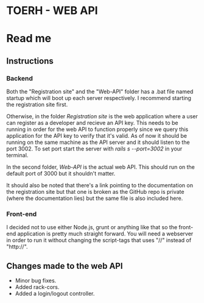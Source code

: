 TOERH - WEB API
===============

# Read me

## Instructions
### Backend
Both the "Registration site" and the "Web-API" folder has a .bat file named startup which will boot up each server respectively. I recommend starting the registration site first.

Otherwise, in the folder *Registration site* is the web application where a user can register as a developer and recieve an API key. This needs to be running in order for the web API to function properly since we query this application for the API key to verify that it's valid. As of now it should be running on the same machine as the API server and it should listen to the port 3002. To set port start the server with *rails s --port=3002* in your terminal.

In the second folder, *Web-API* is the actual web API. This should run on the default port of 3000 but it shouldn't matter.

It should also be noted that there's a link pointing to the documentation on the registration site but that one is broken as the GitHub repo is private (where the documentation lies) but the same file is also included here.

### Front-end
I decided not to use either Node.js, grunt or anything like that so the front-end application is pretty much straight forward. You will need a webserver in order to run it without changing the script-tags that uses "//" instead of "http://".

## Changes made to the web API
* Minor bug fixes.
* Added rack-cors.
* Added a login/logout controller.